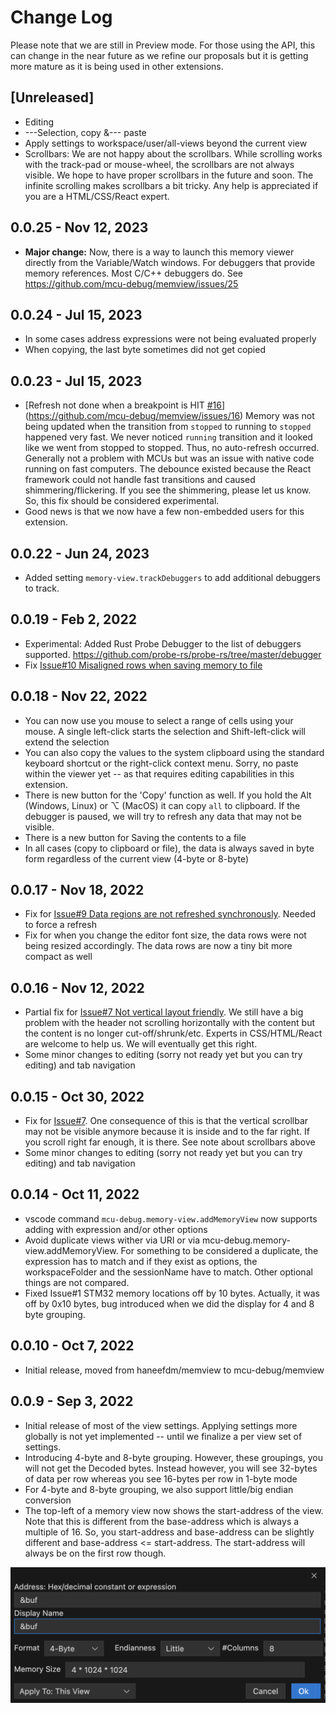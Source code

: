 # Change Log

Please note that we are still in Preview mode. For those using the API, this can change in the near future as we refine our proposals but it is getting more mature as it is being used in other extensions.

## [Unreleased]

-   Editing
-   ---Selection, copy &--- paste
-   Apply settings to workspace/user/all-views beyond the current view
-   Scrollbars: We are not happy about the scrollbars. While scrolling works with the track-pad or mouse-wheel, the scrollbars are not always visible. We hope to have proper scrollbars in the future and soon. The infinite scrolling makes scrollbars a bit tricky. Any help is appreciated if you are a HTML/CSS/React expert.

## 0.0.25 - Nov 12, 2023

-   **Major change:** Now, there is a way to launch this memory viewer directly from the Variable/Watch windows. For debuggers that provide memory references. Most C/C++ debuggers do. See https://github.com/mcu-debug/memview/issues/25

## 0.0.24 - Jul 15, 2023

-   In some cases address expressions were not being evaluated properly
-   When copying, the last byte sometimes did not get copied

## 0.0.23 - Jul 15, 2023

-   [Refresh not done when a breakpoint is HIT [#16](https://github.com/mcu-debug/memview/issues/16)](https://github.com/mcu-debug/memview/issues/16) Memory was not being updated when the transition from `stopped` to running to `stopped` happened very fast. We never noticed `running` transition and it looked like we went from stopped to stopped. Thus, no auto-refresh occurred. Generally not a problem with MCUs but was an issue with native code running on fast computers. The debounce existed because the React framework could not handle fast transitions and caused shimmering/flickering. If you see the shimmering, please let us know. So, this fix should be considered experimental.
-   Good news is that we now have a few non-embedded users for this extension.

## 0.0.22 - Jun 24, 2023

-   Added setting `memory-view.trackDebuggers` to add additional debuggers to track.

## 0.0.19 - Feb 2, 2022

-   Experimental: Added Rust Probe Debugger to the list of debuggers supported. https://github.com/probe-rs/probe-rs/tree/master/debugger
-   Fix [Issue#10 Misaligned rows when saving memory to file](https://github.com/mcu-debug/memview/issues/10)

## 0.0.18 - Nov 22, 2022

-   You can now use you mouse to select a range of cells using your mouse. A single left-click starts the selection and Shift-left-click will extend the selection
-   You can also copy the values to the system clipboard using the standard keyboard shortcut or the right-click context menu. Sorry, no paste within the viewer yet -- as that requires editing capabilities in this extension.
-   There is new button for the 'Copy' function as well. If you hold the Alt (Windows, Linux) or ⌥ (MacOS) it can copy `all` to clipboard. If the debugger is paused, we will try to refresh any data that may not be visible.
-   There is a new button for Saving the contents to a file
-   In all cases (copy to clipboard or file), the data is always saved in byte form regardless of the current view (4-byte or 8-byte)

## 0.0.17 - Nov 18, 2022

-   Fix for [Issue#9 Data regions are not refreshed synchronously](https://github.com/mcu-debug/memview/issues/9). Needed to force a refresh
-   Fix for when you change the editor font size, the data rows were not being resized accordingly. The data rows are now a tiny bit more compact as well

## 0.0.16 - Nov 12, 2022

-   Partial fix for [Issue#7 Not vertical layout friendly](https://github.com/mcu-debug/memview/issues/7). We still have a big problem with the header not scrolling horizontally with the content but the content is no longer cut-off/shrunk/etc. Experts in CSS/HTML/React are welcome to help us. We will eventually get this right.
-   Some minor changes to editing (sorry not ready yet but you can try editing) and tab navigation

## 0.0.15 - Oct 30, 2022

-   Fix for [Issue#7](https://github.com/mcu-debug/memview/issues/7). One consequence of this is that the vertical scrollbar may not be visible anymore because it is inside and to the far right. If you scroll right far enough, it is there. See note about scrollbars above
-   Some minor changes to editing (sorry not ready yet but you can try editing) and tab navigation

## 0.0.14 - Oct 11, 2022

-   vscode command `mcu-debug.memory-view.addMemoryView` now supports adding with expression and/or other options
-   Avoid duplicate views wither via URI or via mcu-debug.memory-view.addMemoryView. For something to be considered a duplicate, the expression has to match and if they exist as options, the workspaceFolder and the sessionName have to match. Other optional things are not compared.
-   Fixed Issue#1 STM32 memory locations off by 10 bytes. Actually, it was off by 0x10 bytes, bug introduced when we did the display for 4 and 8 byte grouping.

## 0.0.10 - Oct 7, 2022

-   Initial release, moved from haneefdm/memview to mcu-debug/memview

## 0.0.9 - Sep 3, 2022

-   Initial release of most of the view settings. Applying settings more globally is not yet implemented -- until we finalize a per view set of settings.
-   Introducing 4-byte and 8-byte grouping. However, these groupings, you will not get the Decoded bytes. Instead however, you will see 32-bytes of data per row whereas you see 16-bytes per row in 1-byte mode
-   For 4-byte and 8-byte grouping, we also support little/big endian conversion
-   The top-left of a memory view now shows the start-address of the view. Note that this is different from the base-address which is always a multiple of 16. So, you start-address and base-address can be slightly different and base-address <= start-address. The start-address will always be on the first row though.

![vew-properties](https://github.com/mcu-debug/memview/raw/HEAD/resources/vew-props.png)
